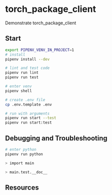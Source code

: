 # torch_package_client

Demonstrate torch_package_client

## Start

```sh
export PIPENV_VENV_IN_PROJECT=1
# install
pipenv install --dev

# lint and test code
pipenv run lint
pipenv run test

# enter venv
pipenv shell

# create .env file
cp .env.template .env

# run with arguments
pipenv run start --test
pipenv run start:test
```

## Debugging and Troubleshooting

```sh
# enter python
pipenv run python

> import main

> main.test.__doc__
```

## Resources
